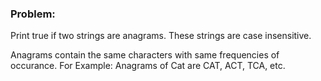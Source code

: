 ### Problem: 

Print true if two strings are anagrams. These strings are case insensitive.

Anagrams contain the same characters with same frequencies of occurance.
For Example: Anagrams of Cat are CAT, ACT, TCA, etc. 